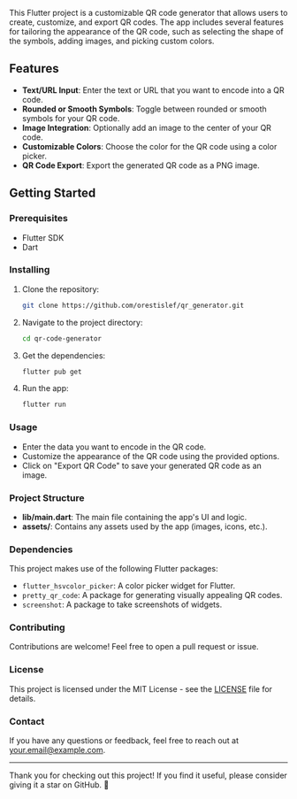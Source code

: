 This Flutter project is a customizable QR code generator that allows users to create, customize, and export QR codes. The app includes several features for tailoring the appearance of the QR code, such as selecting the shape of the symbols, adding images, and picking custom colors.

## Features

- **Text/URL Input**: Enter the text or URL that you want to encode into a QR code.
- **Rounded or Smooth Symbols**: Toggle between rounded or smooth symbols for your QR code.
- **Image Integration**: Optionally add an image to the center of your QR code.
- **Customizable Colors**: Choose the color for the QR code using a color picker.
- **QR Code Export**: Export the generated QR code as a PNG image.

## Getting Started

### Prerequisites

- Flutter SDK
- Dart

### Installing

1. Clone the repository:

   ```bash
   git clone https://github.com/orestislef/qr_generator.git
   ```

2. Navigate to the project directory:

   ```bash
   cd qr-code-generator
   ```

3. Get the dependencies:

   ```bash
   flutter pub get
   ```

4. Run the app:

   ```bash
   flutter run
   ```

### Usage

- Enter the data you want to encode in the QR code.
- Customize the appearance of the QR code using the provided options.
- Click on "Export QR Code" to save your generated QR code as an image.

### Project Structure

- **lib/main.dart**: The main file containing the app's UI and logic.
- **assets/**: Contains any assets used by the app (images, icons, etc.).

### Dependencies

This project makes use of the following Flutter packages:

- `flutter_hsvcolor_picker`: A color picker widget for Flutter.
- `pretty_qr_code`: A package for generating visually appealing QR codes.
- `screenshot`: A package to take screenshots of widgets.

### Contributing

Contributions are welcome! Feel free to open a pull request or issue.

### License

This project is licensed under the MIT License - see the [LICENSE](LICENSE) file for details.

### Contact

If you have any questions or feedback, feel free to reach out at [your.email@example.com](mailto:your.email@example.com).

---

Thank you for checking out this project! If you find it useful, please consider giving it a star on GitHub. 🌟
```